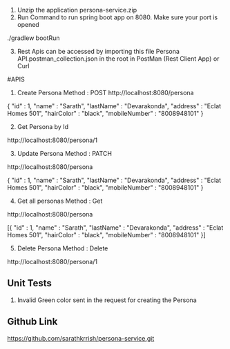 1. Unzip the application persona-service.zip
2. Run Command to run spring boot app on 8080. Make sure your port is opened

  ./gradlew bootRun

3. Rest Apis can be accessed by importing this file Persona API.postman_collection.json in the root in PostMan (Rest Client App) or Curl 

#APIS

1. Create Persona
Method : POST
http://localhost:8080/persona

{
	"id" : 1,
	"name" : "Sarath",
	"lastName" : "Devarakonda",
	"address" : "Eclat Homes 501",
	"hairColor" : "black",
	"mobileNumber" : "8008948101"
}


2. Get Persona by Id

http://localhost:8080/persona/1

3. Update Persona
Method : PATCH

http://localhost:8080/persona

{
	"id" : 1,
	"name" : "Sarath",
	"lastName" : "Devarakonda",
	"address" : "Eclat Homes 501",
	"hairColor" : "black",
	"mobileNumber" : "8008948101"
}

4. Get all personas
Method : Get

http://localhost:8080/persona


[{
	"id" : 1,
	"name" : "Sarath",
	"lastName" : "Devarakonda",
	"address" : "Eclat Homes 501",
	"hairColor" : "black",
	"mobileNumber" : "8008948101"
}]


5. Delete Persona
Method : Delete

http://localhost:8080/persona/1


## Unit Tests

1. Invalid Green color sent in the request for creating the Persona

## Github Link
https://github.com/sarathkrrish/persona-service.git